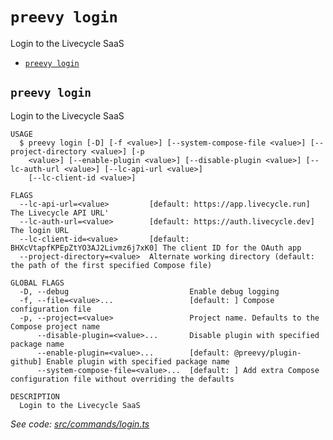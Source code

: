 `preevy login`
==============

Login to the Livecycle SaaS

* [`preevy login`](#preevy-login)

## `preevy login`

Login to the Livecycle SaaS

```
USAGE
  $ preevy login [-D] [-f <value>] [--system-compose-file <value>] [--project-directory <value>] [-p
    <value>] [--enable-plugin <value>] [--disable-plugin <value>] [--lc-auth-url <value>] [--lc-api-url <value>]
    [--lc-client-id <value>]

FLAGS
  --lc-api-url=<value>         [default: https://app.livecycle.run] The Livecycle API URL'
  --lc-auth-url=<value>        [default: https://auth.livecycle.dev] The login URL
  --lc-client-id=<value>       [default: BHXcVtapfKPEpZtYO3AJ2Livmz6j7xK0] The client ID for the OAuth app
  --project-directory=<value>  Alternate working directory (default: the path of the first specified Compose file)

GLOBAL FLAGS
  -D, --debug                           Enable debug logging
  -f, --file=<value>...                 [default: ] Compose configuration file
  -p, --project=<value>                 Project name. Defaults to the Compose project name
      --disable-plugin=<value>...       Disable plugin with specified package name
      --enable-plugin=<value>...        [default: @preevy/plugin-github] Enable plugin with specified package name
      --system-compose-file=<value>...  [default: ] Add extra Compose configuration file without overriding the defaults

DESCRIPTION
  Login to the Livecycle SaaS
```

_See code: [src/commands/login.ts](https://github.com/livecycle/preevy/blob/v0.0.60/src/commands/login.ts)_
